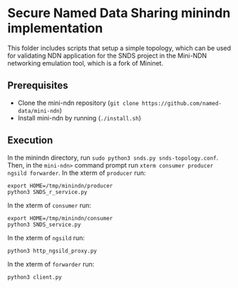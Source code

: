 # Secure Named Data Sharing minindn implementation
This folder includes scripts that setup a simple topology, which can be used for validating NDN application for the SNDS project in the Mini-NDN networking emulation tool, which is a fork of Mininet.

## Prerequisites 
* Clone the mini-ndn repository (`git clone https://github.com/named-data/mini-ndn`)
* Install mini-ndn by running (`./install.sh`)

## Execution
In the minindn directory, run `sudo python3 snds.py snds-topology.conf`. Then, in the `mini-ndn>` command prompt run `xterm consumer producer ngsild forwarder`.
In the xterm of `producer` run: 
```
export HOME=/tmp/minindn/producer
python3 SNDS_r_service.py
```
In the xterm of `consumer` run:
```
export HOME=/tmp/minindn/consumer
python3 SNDS_service.py
```
In the xterm of `ngsild` run:
```
python3 http_ngsild_proxy.py
```
In the xterm of `forwarder` run:
```
python3 client.py
```
